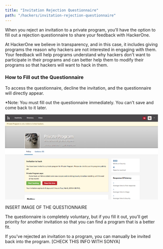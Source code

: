 ```yaml
---
title: "Invitation Rejection Questionnaire"
path: "/hackers/invitation-rejection-questionnaire"
---
```


When you reject an invitation to a private program, you'll have the option to fill out a rejection questionnaire to share your feedback with HackerOne. 

At HackerOne we believe in transparency, and in this case, it includes giving programs the reason why hackers are not interested in engaging with them. Your feedback will help programs understand why hackers don't want to participate in their programs and can better help them to modify their programs so that hackers will want to hack in them. 

### How to Fill out the Questionnaire
To access the questionnaire, decline the invitation, and the questionnaire will directly appear. 

*Note: You must fill out the questionnaire immediately. You can't save and come back to it later. 

![invitation-rejection-questionnaire-1](./images/invitation-rejection-questionnaire-1.png)

INSERT IMAGE OF THE QUESTIONNAIRE

The questionnaire is completely voluntary, but if you fill it out, you'll get priority for another invitation so that you can find a program that is a better fit. 

If you've rejected an invitation to a program, you can manually be invited back into the program. [CHECK THIS INFO WITH SONYA]

